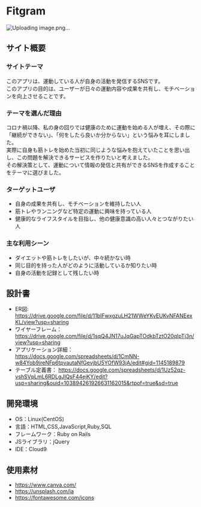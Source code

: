 # Fitgram
​![Uploading image.png…]()
## サイト概要

### サイトテーマ
​このアプリは、運動している人が自身の活動を発信するSNSです。</br>
このアプリの目的は、ユーザーが日々の運動内容や成果を共有し、モチベーションを向上させることです。

### テーマを選んだ理由
コロナ禍以降、私の身の回りでは健康のために運動を始める人が増え、その際に「継続ができない」、「何をしたら良いか分からない」という悩みを耳にしました。</br>
実際に自身も筋トレを始めた当初に同じような悩みを抱えていたことを思い出し、この問題を解決できるサービスを作りたいと考えました。</br>
その解決策として、運動について情報の発信と共有ができるSNSを作成することをテーマに選びました。

### ターゲットユーザ
- 自身の成果を共有し、モチベーションを維持したい人
- 筋トレやランニングなど特定の運動に興味を持っている人
- 健康的なライフスタイルを目指し、他の健康意識の高い人々とつながりたい人
​
### 主な利用シーン
- ​ダイエットや筋トレをしたいが、中々続かない時
- 同じ目的を持った人がどのように活動しているか知りたい時
- 自身の活動を記録として残したい時

## 設計書
- ER図: https://drive.google.com/file/d/11bIFwxgzuLH21WWeYKyEUKvNFANEexKL/view?usp=sharing
- ワイヤーフレーム： https://drive.google.com/file/d/1sqQ4JN17uJqGapTOdkbTztO20qIpTj3n/view?usp=sharing
- アプリケーション詳細： https://docs.google.com/spreadsheets/d/1CmNN-w84Yob9ireNFp6tpvautaNfGevjbU5YOfW93jA/edit#gid=1145189879
- テーブル定義書： https://docs.google.com/spreadsheets/d/1Uz52qz-vshSVpLmL6RDLgJlQsF44ejKY/edit?usp=sharing&ouid=103894261926631162015&rtpof=true&sd=true
​
## 開発環境
- OS：Linux(CentOS)
- 言語：HTML,CSS,JavaScript,Ruby,SQL
- フレームワーク：Ruby on Rails
- JSライブラリ：jQuery
- IDE：Cloud9
​
## 使用素材
- https://www.canva.com/
- https://unsplash.com/ja
- https://fontawesome.com/icons
